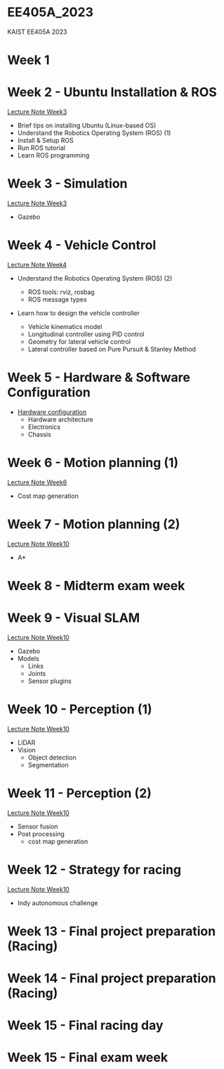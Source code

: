 # EE405A_2023
KAIST EE405A 2023

# Week 1

# Week 2 - Ubuntu Installation & ROS
[Lecture Note Week3](https://www.dropbox.com/s/e9p2nmgp4t0f6lj/%5BEE405%5D%20Robotics%20Operating%20System%20%28ROS%29_1.pdf?dl=0)
- Brief tips on installing Ubuntu (Linux-based OS)
- Understand the Robotics Operating System (ROS) (1)
- Install & Setup ROS
- Run ROS tutorial
- Learn ROS programming

# Week 3 - Simulation
[Lecture Note Week3](https://www.dropbox.com/s/e9p2nmgp4t0f6lj/%5BEE405%5D%20Robotics%20Operating%20System%20%28ROS%29_1.pdf?dl=0)
- Gazebo
  
# Week 4 - Vehicle Control
[Lecture Note Week4](https://www.dropbox.com/s/05o76sm8lu2nwb5/%5BEE405A%5D%20Vehicle_Control.pdf?dl=0)
- Understand the Robotics Operating System (ROS) (2)
    - ROS tools: rviz, rosbag
    - ROS message types

- Learn how to design the vehicle controller
    - Vehicle kinematics model
    - Longitudinal controller using PID control
    - Geometry for lateral vehicle control
    - Lateral controller based on Pure Pursuit & Stanley Method

# Week 5 - Hardware & Software Configuration
- [Hardware configuration](https://www.dropbox.com/s/sju9q2fn8crvdl6/%5BEE405A%202022%5D%20Hardware_Configuration_for_RC_Car_Platform.pdf?dl=0)
    - Hardware architecture
    - Electronics
    - Chassis

# Week 6 - Motion planning (1)
[Lecture Note Week6](https://www.dropbox.com/s/yi5amtnppyxztj5/%5BEE405A%5D%20Mapping%26Localization.pdf?dl=0)
- Cost map generation

# Week 7 - Motion planning (2)
[Lecture Note Week10](https://www.dropbox.com/s/7sghehdu4p768gt/%5BEE405%5D%20Gazebo.pdf?dl=0)
- A*

# Week 8 - Midterm exam week
 
# Week 9 - Visual SLAM
[Lecture Note Week10](https://www.dropbox.com/s/7sghehdu4p768gt/%5BEE405%5D%20Gazebo.pdf?dl=0)
- Gazebo
- Models
    - Links
    - Joints
    - Sensor plugins
 
# Week 10 - Perception (1)
[Lecture Note Week10](https://www.dropbox.com/s/7sghehdu4p768gt/%5BEE405%5D%20Gazebo.pdf?dl=0)
- LiDAR
- Vision
    - Object detection
    - Segmentation
 
# Week 11 - Perception (2)
[Lecture Note Week10](https://www.dropbox.com/s/7sghehdu4p768gt/%5BEE405%5D%20Gazebo.pdf?dl=0)
- Sensor fusion
- Post processing
    - cost map generation
 
# Week 12 - Strategy for racing
[Lecture Note Week10](https://www.dropbox.com/s/7sghehdu4p768gt/%5BEE405%5D%20Gazebo.pdf?dl=0)
- Indy autonomous challenge

# Week 13 - Final project preparation (Racing)

# Week 14 - Final project preparation (Racing)

# Week 15 - Final racing day

# Week 15 - Final exam week
